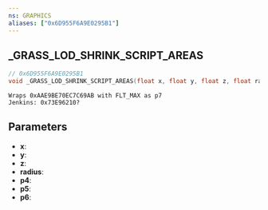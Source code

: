 ```yaml
---
ns: GRAPHICS
aliases: ["0x6D955F6A9E0295B1"]
---
```

## _GRASS_LOD_SHRINK_SCRIPT_AREAS

```c
// 0x6D955F6A9E0295B1
void _GRASS_LOD_SHRINK_SCRIPT_AREAS(float x, float y, float z, float radius, float p4, float p5, float p6);
```

```
Wraps 0xAAE9BE70EC7C69AB with FLT_MAX as p7
Jenkins: 0x73E96210?
```

## Parameters
* **x**: 
* **y**: 
* **z**: 
* **radius**: 
* **p4**: 
* **p5**: 
* **p6**: 

